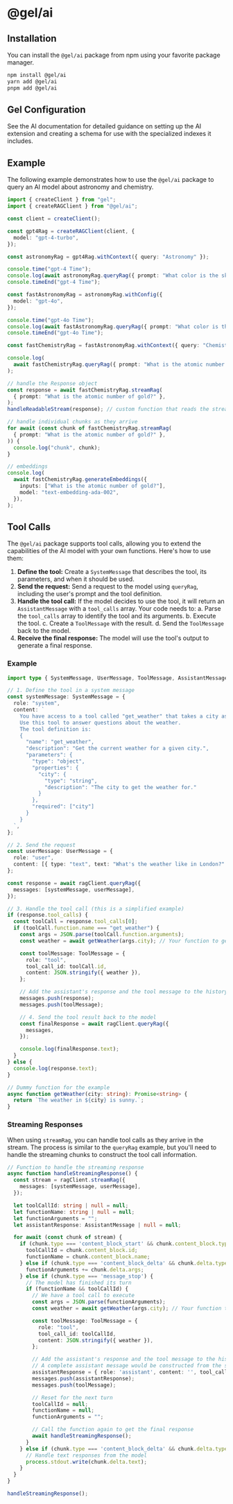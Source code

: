 # @gel/ai

## Installation

You can install the `@gel/ai` package from npm using your favorite package manager.

```bash
npm install @gel/ai
yarn add @gel/ai
pnpm add @gel/ai
```

## Gel Configuration

See the AI documentation for detailed guidance on setting up the AI extension and creating a schema for use with the specialized indexes it includes.

## Example

The following example demonstrates how to use the `@gel/ai` package to query an AI model about astronomy and chemistry.

```typescript
import { createClient } from "gel";
import { createRAGClient } from "@gel/ai";

const client = createClient();

const gpt4Rag = createRAGClient(client, {
  model: "gpt-4-turbo",
});

const astronomyRag = gpt4Rag.withContext({ query: "Astronomy" });

console.time("gpt-4 Time");
console.log(await astronomyRag.queryRag({ prompt: "What color is the sky on Mars?" }));
console.timeEnd("gpt-4 Time");

const fastAstronomyRag = astronomyRag.withConfig({
  model: "gpt-4o",
});

console.time("gpt-4o Time");
console.log(await fastAstronomyRag.queryRag({ prompt: "What color is the sky on Mars?" }));
console.timeEnd("gpt-4o Time");

const fastChemistryRag = fastAstronomyRag.withContext({ query: "Chemistry" });

console.log(
  await fastChemistryRag.queryRag({ prompt: "What is the atomic number of gold?" }),
);

// handle the Response object
const response = await fastChemistryRag.streamRag(
  { prompt: "What is the atomic number of gold?" },
);
handleReadableStream(response); // custom function that reads the stream

// handle individual chunks as they arrive
for await (const chunk of fastChemistryRag.streamRag(
  { prompt: "What is the atomic number of gold?" },
)) {
  console.log("chunk", chunk);
}

// embeddings
console.log(
  await fastChemistryRag.generateEmbeddings({
    inputs: ["What is the atomic number of gold?"],
    model: "text-embedding-ada-002",
  }),
);
```

## Tool Calls

The `@gel/ai` package supports tool calls, allowing you to extend the capabilities of the AI model with your own functions. Here's how to use them:

1.  **Define the tool:** Create a `SystemMessage` that describes the tool, its parameters, and when it should be used.
2.  **Send the request:** Send a request to the model using `queryRag`, including the user's prompt and the tool definition.
3.  **Handle the tool call:** If the model decides to use the tool, it will return an `AssistantMessage` with a `tool_calls` array. Your code needs to:
    a.  Parse the `tool_calls` array to identify the tool and its arguments.
    b.  Execute the tool.
    c.  Create a `ToolMessage` with the result.
    d.  Send the `ToolMessage` back to the model.
4.  **Receive the final response:** The model will use the tool's output to generate a final response.

### Example

```typescript
import type { SystemMessage, UserMessage, ToolMessage, AssistantMessage } from "@gel/ai";

// 1. Define the tool in a system message
const systemMessage: SystemMessage = {
  role: "system",
  content: `
    You have access to a tool called "get_weather" that takes a city as a parameter.
    Use this tool to answer questions about the weather.
    The tool definition is:
    {
      "name": "get_weather",
      "description": "Get the current weather for a given city.",
      "parameters": {
        "type": "object",
        "properties": {
          "city": {
            "type": "string",
            "description": "The city to get the weather for."
          }
        },
        "required": ["city"]
      }
    }
  `,
};

// 2. Send the request
const userMessage: UserMessage = {
  role: "user",
  content: [{ type: "text", text: "What's the weather like in London?" }],
};

const response = await ragClient.queryRag({
  messages: [systemMessage, userMessage],
});

// 3. Handle the tool call (this is a simplified example)
if (response.tool_calls) {
  const toolCall = response.tool_calls[0];
  if (toolCall.function.name === "get_weather") {
    const args = JSON.parse(toolCall.function.arguments);
    const weather = await getWeather(args.city); // Your function to get the weather

    const toolMessage: ToolMessage = {
      role: "tool",
      tool_call_id: toolCall.id,
      content: JSON.stringify({ weather }),
    };

    // Add the assistant's response and the tool message to the history
    messages.push(response);
    messages.push(toolMessage);

    // 4. Send the tool result back to the model
    const finalResponse = await ragClient.queryRag({
      messages,
    });

    console.log(finalResponse.text);
  }
} else {
  console.log(response.text);
}

// Dummy function for the example
async function getWeather(city: string): Promise<string> {
  return `The weather in ${city} is sunny.`;
}
```

### Streaming Responses

When using `streamRag`, you can handle tool calls as they arrive in the stream. The process is similar to the `queryRag` example, but you'll need to handle the streaming chunks to construct the tool call information.

```typescript
// Function to handle the streaming response
async function handleStreamingResponse() {
  const stream = ragClient.streamRag({
    messages: [systemMessage, userMessage],
  });

  let toolCallId: string | null = null;
  let functionName: string | null = null;
  let functionArguments = "";
  let assistantResponse: AssistantMessage | null = null;

  for await (const chunk of stream) {
    if (chunk.type === 'content_block_start' && chunk.content_block.type === 'tool_use') {
      toolCallId = chunk.content_block.id;
      functionName = chunk.content_block.name;
    } else if (chunk.type === 'content_block_delta' && chunk.delta.type === 'tool_call_delta') {
      functionArguments += chunk.delta.args;
    } else if (chunk.type === 'message_stop') {
      // The model has finished its turn
      if (functionName && toolCallId) {
        // We have a tool call to execute
        const args = JSON.parse(functionArguments);
        const weather = await getWeather(args.city); // Your function to get the weather

        const toolMessage: ToolMessage = {
          role: "tool",
          tool_call_id: toolCallId,
          content: JSON.stringify({ weather }),
        };

        // Add the assistant's response and the tool message to the history
        // A complete assistant message would be constructed from the stream
        assistantResponse = { role: 'assistant', content: '', tool_calls: [{ id: toolCallId, type: 'function', function: { name: functionName, arguments: functionArguments } }] };
        messages.push(assistantResponse);
        messages.push(toolMessage);

        // Reset for the next turn
        toolCallId = null;
        functionName = null;
        functionArguments = "";

        // Call the function again to get the final response
        await handleStreamingResponse();
      }
    } else if (chunk.type === 'content_block_delta' && chunk.delta.type === 'text_delta') {
      // Handle text responses from the model
      process.stdout.write(chunk.delta.text);
    }
  }
}

handleStreamingResponse();
```

